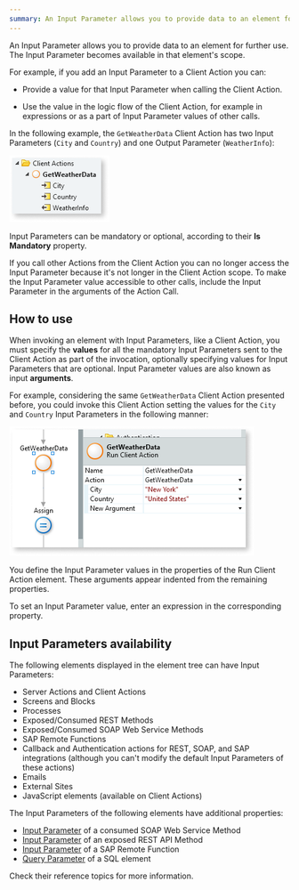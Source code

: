 ```yaml
---
summary: An Input Parameter allows you to provide data to an element for further use.
--- 
```


An Input Parameter allows you to provide data to an element for further use. The Input Parameter becomes available in that element's scope.

For example, if you add an Input Parameter to a Client Action you can:

* Provide a value for that Input Parameter when calling the Client Action.

* Use the value in the logic flow of the Client Action, for example in expressions or as a part of Input Parameter values of other calls.

In the following example, the `GetWeatherData` Client Action has two Input Parameters (`City` and `Country`) and one Output Parameter (`WeatherInfo`):

![Example of Client Action with two Input Parameters and one Output Parameter](images/input-parameter-client-action-example-ss.png)

Input Parameters can be mandatory or optional, according to their **Is Mandatory** property.

If you call other Actions from the Client Action you can no longer access the Input Parameter because it's not longer in the Client Action scope. To make the Input Parameter value accessible to other calls, include the Input Parameter in the arguments of the Action Call.

## How to use

When invoking an element with Input Parameters, like a Client Action, you must specify the **values** for all the mandatory Input Parameters sent to the Client Action as part of the invocation, optionally specifying values for Input Parameters that are optional. Input Parameter values are also known as input **arguments**.

For example, considering the same `GetWeatherData` Client Action presented before, you could invoke this Client Action setting the values for the `City` and `Country` Input Parameters in the following manner:

![Setting Input Parameter values when calling a Client Action (example)](images/input-parameter-set-value-ss.png)

You define the Input Parameter values in the properties of the Run Client Action element. These arguments appear indented from the remaining properties.

To set an Input Parameter value, enter an expression in the corresponding property.

## Input Parameters availability

The following elements displayed in the element tree can have Input Parameters:

* Server Actions and Client Actions
* Screens and Blocks
* Processes
* Exposed/Consumed REST Methods
* Exposed/Consumed SOAP Web Service Methods
* SAP Remote Functions
* Callback and Authentication actions for REST, SOAP, and SAP integrations (although you can't modify the default Input Parameters of these actions)
* Emails
* External Sites
* JavaScript elements (available on Client Actions)

The Input Parameters of the following elements have additional properties:

* [Input Parameter](ServiceStudio.Plugin.SOAP.SOAPActionInput.final.md) of a consumed SOAP Web Service Method
* [Input Parameter](ServiceStudio.Plugin.RESTService.RestServiceActionInput.final.md) of an exposed REST API Method
* [Input Parameter](ServiceStudio.Plugin.SAP.SapActionInput.final.md) of a SAP Remote Function
* [Query Parameter](<Class.Query Parameter.final.md>) of a SQL element

Check their reference topics for more information.
